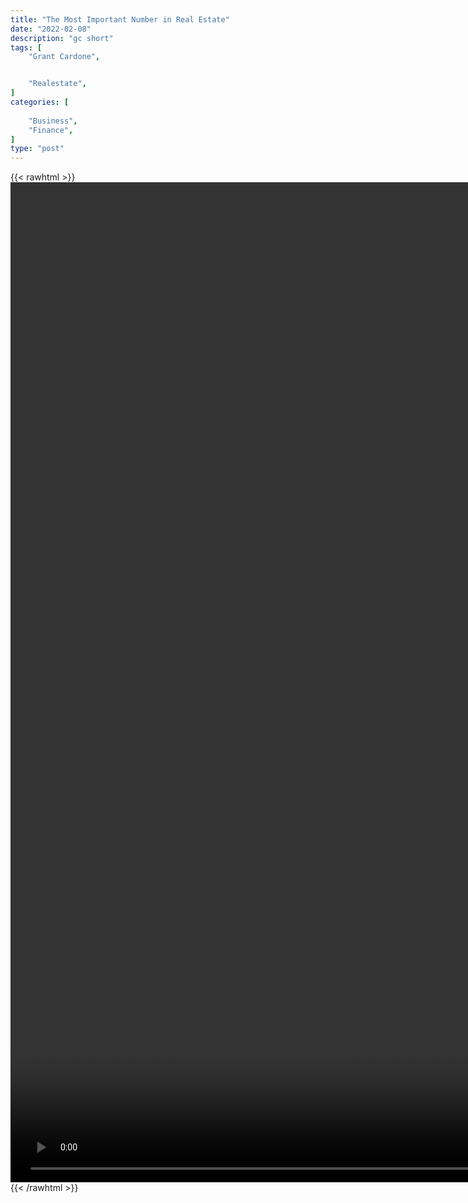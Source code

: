 ```yaml
---
title: "The Most Important Number in Real Estate"
date: "2022-02-08"
description: "gc short"
tags: [
    "Grant Cardone",


    "Realestate",
]
categories: [
    
    "Business",
    "Finance",
]
type: "post"
---
```

{{< rawhtml >}}
    <video style="height:40vh;width:auto" overflow="hidden" controls>
        <source src="https://clips.dev00ps.com/Grant%20Cardone/the%20most%20important%20number%20in%20real%20estate.mp4" type="video/mp4"> 
    </video>
{{< /rawhtml >}}